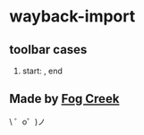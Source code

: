 wayback-import
=================

## toolbar cases

1. start: <!-- BEGIN WAYBACK TOOLBAR INSERT -->, end <!-- END WAYBACK TOOLBAR INSERT -->


Made by [Fog Creek](https://fogcreek.com/)
-------------------

\ ゜o゜)ノ
